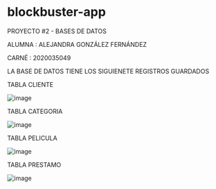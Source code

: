 # blockbuster-app

PROYECTO #2 - BASES DE DATOS

ALUMNA : ALEJANDRA GONZÁLEZ FERNÁNDEZ

CARNÉ : 2020035049

LA BASE DE DATOS TIENE LOS SIGUIENETE REGISTROS GUARDADOS

TABLA CLIENTE

![image](https://user-images.githubusercontent.com/74033751/143482470-2ca36bea-91f4-46a0-9712-258854a1be02.png)

TABLA CATEGORIA

![image](https://user-images.githubusercontent.com/74033751/143482511-d81f7459-c410-43fe-892e-d06ef6dcd501.png)

TABLA PELICULA

![image](https://user-images.githubusercontent.com/74033751/143482586-44d7b22f-3d75-423f-a437-e40ca5e66926.png)

TABLA PRESTAMO

![image](https://user-images.githubusercontent.com/74033751/143482626-d53fdb0f-f222-4749-9be0-4be8acea35f1.png)




